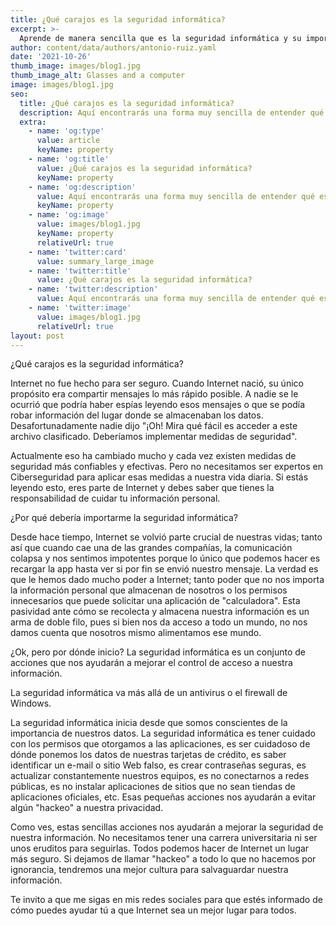 ```yaml
---
title: ¿Qué carajos es la seguridad informática?
excerpt: >-
  Aprende de manera sencilla que es la seguridad informática y su importancia en tu vida diaria
author: content/data/authors/antonio-ruiz.yaml
date: '2021-10-26'
thumb_image: images/blog1.jpg
thumb_image_alt: Glasses and a computer
image: images/blog1.jpg
seo:
  title: ¿Qué carajos es la seguridad informática?
  description: Aquí encontrarás una forma muy sencilla de entender qué es la seguridad informática
  extra:
    - name: 'og:type'
      value: article
      keyName: property
    - name: 'og:title'
      value: ¿Qué carajos es la seguridad informática?
      keyName: property
    - name: 'og:description'
      value: Aquí encontrarás una forma muy sencilla de entender qué es la seguridad informática
      keyName: property
    - name: 'og:image'
      value: images/blog1.jpg
      keyName: property
      relativeUrl: true
    - name: 'twitter:card'
      value: summary_large_image
    - name: 'twitter:title'
      value: ¿Qué carajos es la seguridad informática?
    - name: 'twitter:description'
      value: Aquí encontrarás una forma muy sencilla de entender qué es la seguridad informática
    - name: 'twitter:image'
      value: images/blog1.jpg
      relativeUrl: true
layout: post
---
```

¿Qué carajos es la seguridad informática?

Internet no fue hecho para ser seguro. Cuando Internet nació, su único propósito era compartir mensajes lo más rápido posible. A nadie se le ocurrió que podría haber espías leyendo esos mensajes o que se podía robar información del lugar donde se almacenaban los datos. Desafortunadamente nadie dijo "¡Oh! Mira qué fácil es acceder a este archivo clasificado. Deberíamos implementar medidas de seguridad".

Actualmente eso ha cambiado mucho y cada vez existen medidas de seguridad más confiables y efectivas. Pero no necesitamos ser expertos en Ciberseguridad para aplicar esas medidas a nuestra vida diaria. Si estás leyendo esto, eres parte de Internet y debes saber que tienes la responsabilidad de cuidar tu información personal.

¿Por qué debería importarme la seguridad informática?

Desde hace tiempo, Internet se volvió parte crucial de nuestras vidas; tanto así que cuando cae una de las grandes compañías, la comunicación colapsa y nos sentimos impotentes porque lo único que podemos hacer es recargar la app hasta ver si por fin se envió nuestro mensaje.
La verdad es que le hemos dado mucho poder a Internet; tanto poder que no nos importa la información personal que almacenan de nosotros o los permisos innecesarios que puede solicitar una aplicación de "calculadora". Esta pasividad ante cómo se recolecta y almacena nuestra información es un arma de doble filo, pues si bien nos da acceso a todo un mundo, no nos damos cuenta que nosotros mismo alimentamos ese mundo.

¿Ok, pero por dónde inicio?  La seguridad informática es un conjunto de acciones que nos ayudarán a mejorar el control de acceso a nuestra información.

La seguridad informática va más allá de un antivirus o el firewall de Windows.

La seguridad informática inicia desde que somos conscientes de la importancia de nuestros datos. La seguridad informática es tener cuidado con los permisos que otorgamos a las aplicaciones, es ser cuidadoso de dónde ponemos los datos de nuestras tarjetas de crédito, es saber identificar un e-mail o sitio Web falso, es crear contraseñas seguras, es actualizar constantemente nuestros equipos, es no conectarnos a redes públicas, es no instalar aplicaciones de sitios que no sean tiendas de aplicaciones oficiales, etc. Esas pequeñas acciones nos ayudarán a evitar algún "hackeo" a nuestra privacidad.

Como ves, estas sencillas acciones nos ayudarán a mejorar la seguridad de nuestra información. No necesitamos tener una carrera universitaria ni ser unos eruditos para seguirlas. Todos podemos hacer de Internet un lugar más seguro.
Si dejamos de llamar "hackeo" a todo lo que no hacemos por ignorancia, tendremos una mejor cultura para salvaguardar nuestra información.

Te invito a que me sigas en mis redes sociales para que estés informado de cómo puedes ayudar tú a que Internet sea un mejor lugar para todos.